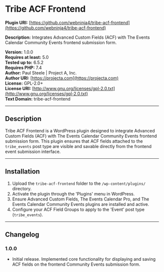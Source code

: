 # Tribe ACF Frontend

**Plugin URI:** [https://github.com/webninja4/tribe-acf-frontend](https://github.com/webninja4/tribe-acf-frontend)

**Description:** Integrates Advanced Custom Fields (ACF) with The Events Calendar Community Events frontend submission form.

**Version:** 1.0.0  
**Requires at least:** 5.0  
**Tested up to:** 6.5.2  
**Requires PHP:** 7.4  
**Author:** Paul Steele \| Project A, Inc.  
**Author URI:** [https://projecta.com](https://projecta.com)  
**License:** GPL-2.0+  
**License URI:** [http://www.gnu.org/licenses/gpl-2.0.txt](http://www.gnu.org/licenses/gpl-2.0.txt)  
**Text Domain:** tribe-acf-frontend

---

## Description

Tribe ACF Frontend is a WordPress plugin designed to integrate Advanced Custom Fields (ACF) with The Events Calendar Community Events frontend submission form. This plugin ensures that ACF fields attached to the `tribe_events` post type are visible and savable directly from the frontend event submission interface.

---

## Installation

1. Upload the `tribe-acf-frontend` folder to the `/wp-content/plugins/` directory.
2. Activate the plugin through the 'Plugins' menu in WordPress.
3. Ensure Advanced Custom Fields, The Events Calendar Pro, and The Events Calendar Community Events plugins are installed and active.
4. Configure your ACF Field Groups to apply to the 'Event' post type (`tribe_events`).

---

## Changelog

### 1.0.0
- Initial release. Implemented core functionality for displaying and saving ACF fields on the frontend Community Events submission form.

